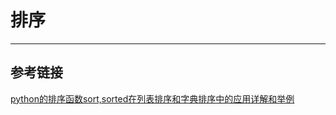 # 排序
***

## 参考链接
[python的排序函数sort,sorted在列表排序和字典排序中的应用详解和举例](http://blog.51cto.com/wangwei007/1100742)
